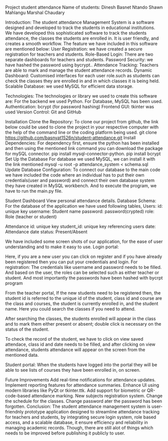 Project student attendance
Name of students: 
Dinesh Basnet
Ntando Shawn Mahlangu
Marshal Chaudary

Introduction:
The student attendance Management System is a software designed and developed to track the students in educational institutions. We have developed this sophisticated software to track the students attendance, the classes the students are enrolled in. It is user friendly, and creates a smooth workflow. The feature we have included in this software are mentioned below:
User Registration: we have created a secure registration for teachers and students. 
Role-Based Login: There are two separate dashboards for teachers and students.
Password Security: we have hashed the password using bycrypt..
Attendance Tracking: Teachers are able to mark and manage the  student attendance records.
Dynamic Dashboard: Customised interfaces for each user role.such as students can check the classes they are enrolled in and in which classes it is being held.
Scalable Database: we used MySQL for efficient data storage.

Technologies: 
The technologies or library we used to create this software are: 
For the backend we used Python.
For Database,  MySQL has been used. 
Authentication: bcrypt (for password hashing)
Frontend GUI: tkinter was used
Version Control: Git and GitHub

Installation
Clone the Repository:
To clone our project from github, the link below could be used to clone the project in your respective computer with the help of the command line or the coding platform being used. 
git clone https://github.com/basnyat1526n/student-attendance.git
Install Dependencies:
For dependency first, ensure the python has been installed and then using the mentioned link command you can download the package for mySQL connector. 
pip install mysql-connector-python.
pip install bcrypt
Set Up the Database
For database we used MySQL, we can install it with the link mentioned
mysql -u root -p attendance_system < schema.sql
Update Database Configuration:
To connect our database to the main code we have included the code where an individual has to put their own credentials(user and password) and connect their own database system they have created in MySQL workbench. 
And to execute the program, we have to run the main.py file.

Student Dashboard
View personal attendance details.
Database Schema: 
For the database of the application we have used following tables,
Users:
id: unique key
username: Student name
password: password(crypted)
role: Role (teacher or student)

Attendance
id: unique key
student_id: unique key referencing users
date: Attendance date
status: Present/Absent

We have included some screen shots of our application, for the ease of user understanding and to make it easy to use.
Login portal:

Here, if you are a new user you can click on register and if you have already been registered then you can put your credentials and login. 
For registration: 
The credentials like username and password needs to be filled. And based on the user, the roles can be selected such as either teacher or student. 
And most importantly the passwords have been hashed with bycrpt program

From the teacher portal, If the new students need to be registered then, the student id is referred to the unique id of the student, class id and course are the class and courses, the student is currently enrolled in, and the student name.
Here you could search the classes if you need to attend. 

After searching the classes, the students enrolled will appear in the class and to mark them either present or absent; double click is necessary on the status of the student. 

To check the record of the student, we have to click on view saved attendace, class id and date needs to be filled, and after clicking on view attendance, students attendance will appear on the screen from the mentioned data. 

Student portal:
When the students have logged into the portal they will be able to see lists of courses they have been enrolled in, on screen. 
 
Future Improvements
Add real-time notifications for attendance updates.
Implement reporting features for attendance summaries.
Enhance UI using modern libraries like PyQt or tkinter.ttk.
Add support for biometric or QR-code-based attendance marking.
New subjects registration system. 
Change the schedule for the classes. 
Change password ater the password has been forgotten. 
Conclusion: 
The student attendance management system is user-friendnly prototype application designed to streamline attendance tracking for teachers and students, by integrating secure login system, role based access, and a scalable database, it ensure efficiency and reliability in managing academic records. Though, there are still alot of things which needs to be improved before publishing it publicly to user. 
